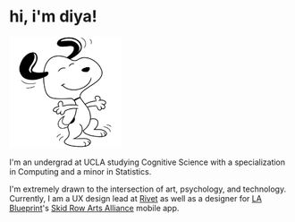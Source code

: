 <link rel="shortcut icon" type="image/x-icon" href="favicon.ico">

# hi, i'm diya!

<img src='assets/snoopydrawing.png' alt='snoopy drawing' width='200'/>

I'm an undergrad at UCLA studying Cognitive Science with a specialization in Computing and a minor in Statistics. 

I'm extremely drawn to the intersection of art, psychology, and technology. Currently, I am a UX design lead at <a href="https://rivet.app" target="_blank">Rivet</a> as well as a designer for <a href="https://lablueprint.org/" target="_blank">LA Blueprint</a>'s <a href="https://www.skidrowartsalliance.com/" target="_blank">Skid Row Arts Alliance</a> mobile app.
